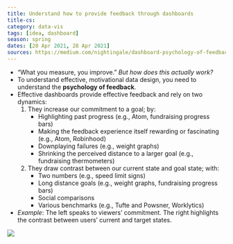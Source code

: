 ```yaml
---
title: Understand how to provide feedback through dashboards
title-cs: 
category: data-vis
tags: [idea, dashboard]
season: spring
dates: [28 Apr 2021, 28 Apr 2021]
sources: https://medium.com/nightingale/dashboard-psychology-of-feedback-in-data-design-dd3176b9f67c?source=friends_link&sk=732ff2bf7ceb786863d2cc36bafeb176
---
```


* “What you measure, you improve.” _But how does this actually work?_
* To understand effective, motivational data design, you need to understand the **psychology of feedback**.
* Effective dashboards provide effective feedback and rely on two dynamics:
	1. They increase our commitment to a goal; by:
		-  Highlighting past progress (e.g., Atom, fundraising progress bars)
		-  Making the feedback experience itself rewarding or fascinating (e.g., Atom, Robinhood)
		-  Downplaying failures (e.g., weight graphs)
		-  Shrinking the perceived distance to a larger goal (e.g., fundraising thermometers)
	1. They draw contrast between our current state and goal state; with:
		-  Two numbers (e.g., speed limit signs)
		-  Long distance goals (e.g., weight graphs, fundraising progress bars)
		-  Social comparisons
		-  Various benchmarks (e.g., Tufte and Powsner, Worklytics)
* *Example*: The left speaks to viewers’ commitment. The right highlights the contrast between users’ current and target states.

![](https://miro.medium.com/1*--D5nHbtWDiJAuAPLMxZaw.png)

